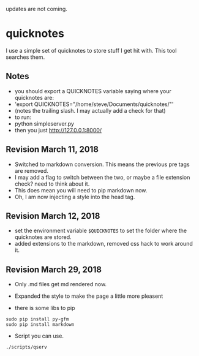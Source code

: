 updates are not coming.

# quicknotes
I use a simple set of quicknotes to store stuff I get hit with. This tool searches them.

## Notes
* you should export a QUICKNOTES variable saying where your quicknotes are:
* 'export QUICKNOTES="/home/steve/Documents/quicknotes/"'
* (notes the trailing slash.  I may actually add a check for that)
* to run:
* python simpleserver.py
* then you just http://127.0.0.1:8000/  

## Revision March 11, 2018
* Switched to markdown conversion. This means the previous pre tags are removed.
* I may add a flag to switch between the two, or maybe a file extension check? need to think about it.
* This does mean you will need to pip markdown now.
* Oh, I am now injecting a style into the head tag.

## Revision March 12, 2018
* set the environment variable `$QUICKNOTES` to set the folder where the quicknotes are stored.
* added extensions to the markdown, removed css hack to work around it.

## Revision March 29, 2018
* Only .md files get md rendered now.
* Expanded the style to make the page a little more pleasent

* there is some libs to pip
```
sudo pip install py-gfm
sudo pip install markdown
```

* Script you can use.
```
./scripts/qserv
```

